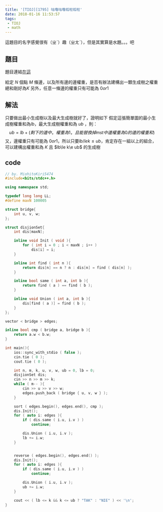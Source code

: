 ```yaml
---
title: '[TIOJ][1795] 咕嚕咕嚕呱啦呱啦'
date: 2018-01-16 11:53:57
tags:
 - TIOJ
 - math
---
```


這題目的名字感覺很有（ㄓˋ）趣（ㄓㄤˋ），但是其實算是水題。。。吧

## 題目

題目連結[在這](https://tioj.ck.tp.edu.tw/problems/1795)

給定 $N$ 個點 $M$ 條邊，以及所有邊的邊權重，是否有辦法建構出一顆生成樹之權重總和剛好為$K$
另外，任意一條邊的權重只有可能為 $0 or 1$
<!--more-->


## 解法

只要做出最小生成樹以及最大生成樹就好了，證明如下
假定這張簡單圖的最小生成樹權重和為$lb$，最大生成樹權重和為 $ub$ ，則：
$$ub = lb + ( 剩下的邊中，權重為1，且能替換掉mst中邊權重為0的邊的權重和 )$$
又，邊權重只有可能為 $0 or 1$，所以只要$lb/le k\le ub$，肯定存在一組以上的組合，可以建構出權重和為 $K$ 且 $lb\le k\e ub$ 的生成樹


## code

```cpp
// by. MiohitoKiri5474
#include<bits/stdc++.h>

using namespace std;

typedef long long LL;
#define maxN 100005

struct bridge{
    int u, v, w;
};

struct disjionSet{
    int dis[maxN];

    inline void Init ( void ){
        for ( int i = 0 ; i < maxN ; i++ )
            dis[i] = i;
    }

    inline int find ( int n ){
        return dis[n] == n ? n : dis[n] = find ( dis[n] );
    }

    inline bool same ( int a, int b ){
        return find ( a ) == find ( b );
    }

    inline void Union ( int a, int b ){
        dis[find ( a )] = find ( b );
    }
};

vector < bridge > edges;

inline bool cmp ( bridge a, bridge b ){
    return a.w < b.w;
}

int main(){
    ios::sync_with_stdio ( false );
    cin.tie ( 0 );
    cout.tie ( 0 );

    int n, m, k, u, v, w, ub = 0, lb = 0;
    disjionSet dis;
    cin >> n >> m >> k;
    while ( m-- ){
        cin >> u >> v >> w;
        edges.push_back ( bridge { u, v, w } );
    }

    sort ( edges.begin(), edges.end(), cmp );
    dis.Init();
    for ( auto i: edges ){
        if ( dis.same ( i.u, i.v ) )
            continue;

        dis.Union ( i.u, i.v );
        lb += i.w;
    }


    reverse ( edges.begin(), edges.end() );
    dis.Init();
    for ( auto i: edges ){
        if ( dis.same ( i.u, i.v ) )
            continue;

        dis.Union ( i.u, i.v );
        ub += i.w;
    }

    cout << ( lb <= k && k <= ub ? "TAK" : "NIE" ) << '\n';
}
```